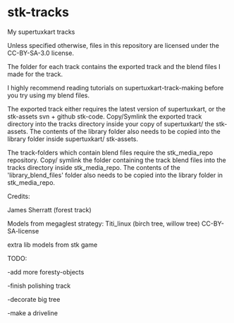 # stk-tracks
My supertuxkart tracks

Unless specified otherwise, files in this repository are licensed under the CC-BY-SA-3.0 license.

The folder for each track contains the exported track and the blend files I made for the track.

I highly recommend reading tutorials on supertuxkart-track-making before you try using my blend files.

The exported track either requires the latest version of supertuxkart, or the stk-assets svn + github stk-code. Copy/Symlink the exported track directory into the tracks directory inside your copy of supertuxkart/ the stk-assets. The contents of the library folder also needs to be copied into the library folder inside supertuxkart/ stk-assets.

The track-folders which contain blend files require the stk_media_repo repository. Copy/ symlink the folder containing the track blend files into the tracks directory inside stk_media_repo. The contents of the 'library_blend_files' folder also needs to be copied into the library folder in stk_media_repo.

Credits:

James Sherratt (forest track)

Models from megaglest strategy: Titi_linux (birch tree, willow tree) CC-BY-SA-license

extra lib models from stk game

TODO:

-add more foresty-objects

-finish polishing track

-decorate big tree

-make a driveline
